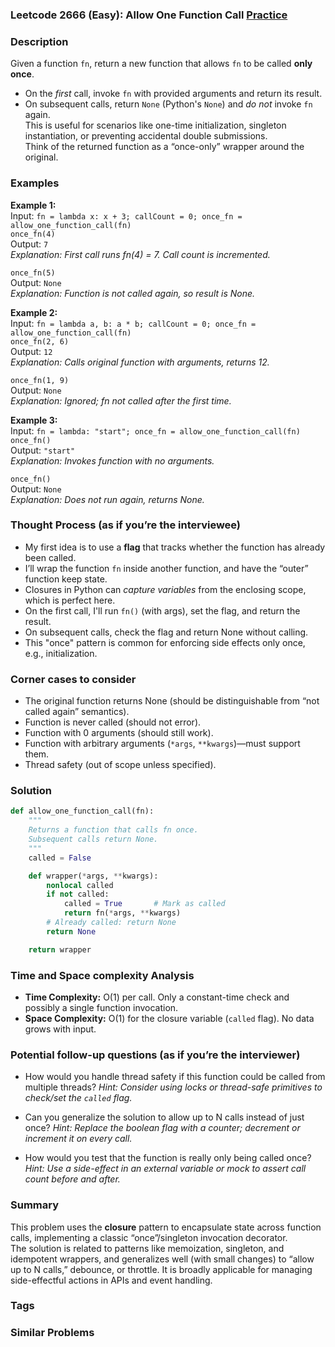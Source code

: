 ### Leetcode 2666 (Easy): Allow One Function Call [Practice](https://leetcode.com/problems/allow-one-function-call)

### Description  
Given a function `fn`, return a new function that allows `fn` to be called **only once**.  
- On the *first* call, invoke `fn` with provided arguments and return its result.  
- On subsequent calls, return `None` (Python's `None`) and *do not* invoke `fn` again.  
This is useful for scenarios like one-time initialization, singleton instantiation, or preventing accidental double submissions.  
Think of the returned function as a “once-only” wrapper around the original.

### Examples  

**Example 1:**  
Input: `fn = lambda x: x + 3; callCount = 0; once_fn = allow_one_function_call(fn)`  
`once_fn(4)`  
Output: `7`  
*Explanation: First call runs fn(4) = 7. Call count is incremented.*

`once_fn(5)`  
Output: `None`  
*Explanation: Function is not called again, so result is None.*

**Example 2:**  
Input: `fn = lambda a, b: a * b; callCount = 0; once_fn = allow_one_function_call(fn)`  
`once_fn(2, 6)`  
Output: `12`  
*Explanation: Calls original function with arguments, returns 12.*

`once_fn(1, 9)`  
Output: `None`  
*Explanation: Ignored; fn not called after the first time.*

**Example 3:**  
Input: `fn = lambda: "start"; once_fn = allow_one_function_call(fn)`  
`once_fn()`  
Output: `"start"`  
*Explanation: Invokes function with no arguments.*

`once_fn()`  
Output: `None`  
*Explanation: Does not run again, returns None.*

### Thought Process (as if you’re the interviewee)  
- My first idea is to use a **flag** that tracks whether the function has already been called.
- I’ll wrap the function `fn` inside another function, and have the “outer” function keep state.
- Closures in Python can *capture variables* from the enclosing scope, which is perfect here.
- On the first call, I'll run `fn()` (with args), set the flag, and return the result.  
- On subsequent calls, check the flag and return None without calling.
- This "once" pattern is common for enforcing side effects only once, e.g., initialization.

### Corner cases to consider  
- The original function returns None (should be distinguishable from “not called again” semantics).
- Function is never called (should not error).
- Function with 0 arguments (should still work).
- Function with arbitrary arguments (`*args`, `**kwargs`)—must support them.
- Thread safety (out of scope unless specified).

### Solution

```python
def allow_one_function_call(fn):
    """
    Returns a function that calls fn once.
    Subsequent calls return None.
    """
    called = False

    def wrapper(*args, **kwargs):
        nonlocal called
        if not called:
            called = True       # Mark as called
            return fn(*args, **kwargs)
        # Already called: return None
        return None

    return wrapper
```

### Time and Space complexity Analysis  

- **Time Complexity:** O(1) per call. Only a constant-time check and possibly a single function invocation.
- **Space Complexity:** O(1) for the closure variable (`called` flag). No data grows with input.

### Potential follow-up questions (as if you’re the interviewer)  

- How would you handle thread safety if this function could be called from multiple threads?
  *Hint: Consider using locks or thread-safe primitives to check/set the `called` flag.*

- Can you generalize the solution to allow up to N calls instead of just once?
  *Hint: Replace the boolean flag with a counter; decrement or increment it on every call.*

- How would you test that the function is really only being called once?
  *Hint: Use a side-effect in an external variable or mock to assert call count before and after.*

### Summary
This problem uses the **closure** pattern to encapsulate state across function calls, implementing a classic “once”/singleton invocation decorator.  
The solution is related to patterns like memoization, singleton, and idempotent wrappers, and generalizes well (with small changes) to “allow up to N calls,” debounce, or throttle. It is broadly applicable for managing side-effectful actions in APIs and event handling.

### Tags

### Similar Problems
